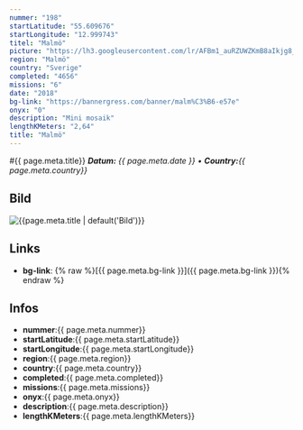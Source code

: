```yaml
---
nummer: "198"
startLatitude: "55.609676"
startLongitude: "12.999743"
titel: "Malmö"
picture: "https://lh3.googleusercontent.com/lr/AFBm1_auRZUWZKmB8aIkjg8_9fyW9gCkGcskPWBUI9cKO2PmCt_Mda128-E17NkTizUebRXwIPEd9u-5Q8jTKvuE8Er24w24ueroRErdVY5E2TPP4TfAP0z0HrK_xD7ZQOa4ljI47sSxvJ2wyuwy22ylWiNLFT5tcqESFipH3A56W-0jlYV6pITxpt9LbsmW4xjhBUOb-RE7x42tgMhkvMWFu2XEYXeRj3LK0BZHDlCANKgTLS02aY8Q2iLxoOtZIsjZgkg27-9EJBkY-DqYof8dBsDRFPbXKFPcbUB28Bvy1KZkwG847r1YCRPlW1fu5iiSqxc5LTSQ7Ng5i0vAoQm2v6BVRtDY_X6XUIY7-D51RTs7UpEevPlL3pvbyhMBCiDX_xAhLPa0ytNCuXrXI9TRPr6jS4lu1yC18MSDhJ3xwFs__6EX3tVCh6j2XHjiev8k8sNt7aZ2vTCNzFtC0dm0s1mn7mqxkvhrVwYwpPsBgG_TCzUx5OkKJGBNQ6x7Caa2SwebGIZLNWyLQxfele3lKTFOZSLYIwy9eZyPv510GlH8oXN3B-UrhmHR2_JjfmppGvrKqgp0xbYM2KoX7aNy_IP2-xLGvBretDMtIqynVmFQRgycYiRf9FnGJbJmooZko4eDaJdnNNB4Vi4iAwEmIEu5ipjIvhz_VRo2cyAjRcDgcCkdAEGet5G_kS2IiCAI9uyv32WhSudN5QSq-8iBTVHh5hS_H1HYxiFm-SaI4tWMrlgLjcFS5W-efyCTt2ngZwhLQ7jM_kWVgBqgqnSTC_debIwlYYdZCUY8i12J41LLkS-1O2eRCGuifjA32g9gJ0Ln8PD8el2IVtNPYvQBhgh2XU8fuFk"
region: "Malmö"
country: "Sverige"
completed: "4656"
missions: "6"
date: "2018"
bg-link: "https://bannergress.com/banner/malm%C3%B6-e57e"
onyx: "0"
description: "Mini mosaik"
lengthKMeters: "2,64"
title: "Malmö"
---
```


#{{ page.meta.title}}
_**Datum:** {{ page.meta.date }} • **Country:**{{ page.meta.country}}_

## Bild
![{{page.meta.title | default('Bild')}}]({{page.meta.picture}})

## Links
- **bg-link**: {% raw %}[{{ page.meta.bg-link }}]({{ page.meta.bg-link }}){% endraw %}

## Infos
- **nummer**:{{ page.meta.nummer}}
- **startLatitude**:{{ page.meta.startLatitude}}
- **startLongitude**:{{ page.meta.startLongitude}}
- **region**:{{ page.meta.region}}
- **country**:{{ page.meta.country}}
- **completed**:{{ page.meta.completed}}
- **missions**:{{ page.meta.missions}}
- **onyx**:{{ page.meta.onyx}}
- **description**:{{ page.meta.description}}
- **lengthKMeters**:{{ page.meta.lengthKMeters}}

